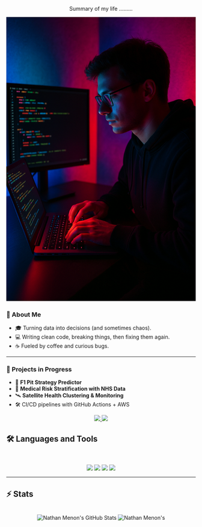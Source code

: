 <div align="center"> 
  <p>Summary of my life .........</p>
  <img src="https://github.com/NateChris14/NateChris14/blob/main/20250424_2330_Coding%20with%20RGB_simple_compose_01jsmyps7keczts9bays55bkv4.png"/>
</div>




<!-- README.md for GitHub Profile -->

### 🧠 About Me

- 🎓 Turning data into decisions (and sometimes chaos).
- 💻 Writing clean code, breaking things, then fixing them again.
- ☕ Fueled by coffee and curious bugs.

---

### 🚀 Projects in Progress

- 🏁 **F1 Pit Strategy Predictor**  
- 🧪 **Medical Risk Stratification with NHS Data**  
- 🛰️ **Satellite Health Clustering & Monitoring**  
- 🛠️ CI/CD pipelines with GitHub Actions + AWS


<div align="center">
  <a href="menonnathanchristopher@gmail.com">
    <img src="https://img.shields.io/badge/Gmail-333333?style=for-the-badge&logo=gmail&logoColor=red" />
  </a>
  <a href="https://www.linkedin.com/in/nathanmenon14/" target="_blank">
    <img src="https://img.shields.io/badge/LinkedIn-0077B5?style=for-the-badge&logo=linkedin&logoColor=white" target="_blank" />
  </a>
</div>

## 🛠️ Languages and Tools

<br>

<p align="center">
  <img src="https://skillicons.dev/icons?i=python,sklearn,anaconda" />
  <img src="https://skillicons.dev/icons?i=flask,docker,kubernetes,git,github,pkl" />
  <img src="https://skillicons.dev/icons?i=gcp,aws,heroku,githubactions" />
  <img src="https://skillicons.dev/icons?i=vscode,mysql,html,js" />
</p>

<hr>

## ⚡️ Stats

<br>

<div align=center>
  <img width=390 src="https://github-readme-stats.vercel.app/api?username=NateChris14&theme=transparent&count_private=true&show_icons=true&rank_icon=github&locale=en" alt="Nathan Menon's GitHub Stats" />
  <img width=390 src="https://github-readme-streak-stats.herokuapp.com/?user=NateChris14&theme=transparent&count_private=true&border_radius=10&locale=en" alt="Nathan Menon's" />
</div>


